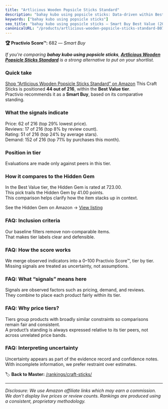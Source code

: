 ```yaml
---
title: "Artlicious Wooden Popsicle Sticks Standard"
description: "bahay kubo using popsicle sticks: Data-driven within Best Value ranking using the Practivio Score™. Positioned by quality, value, demand, findability, momentum."
keywords: ["bahay kubo using popsicle sticks"]
seo_title: "bahay kubo using popsicle sticks — Smart Buy Best Value (2025)"
canonicalURL: "/products/artlicious-wooden-popsicle-sticks-standard-B07KCTZQDS/"
---
```


**🏆 Practivio Score™:** 682 — _Smart Buy_


*If you're comparing **bahay kubo using popsicle sticks**, **[Artlicious Wooden Popsicle Sticks Standard](https://www.amazon.com/dp/B07KCTZQDS?tag=practivio-20)** is a strong alternative to put on your shortlist.*
### Quick take
[Shop “Artlicious Wooden Popsicle Sticks Standard” on Amazon](https://www.amazon.com/dp/B07KCTZQDS?tag=practivio-20)
This Craft Sticks is positioned **44 out of 216**, within the **Best Value tier**.  
Practivio recommends it as a **Smart Buy**, based on its comparative standing.

### What the signals indicate
Price: 62 of 216 (top 29% lowest price).  
Reviews: 17 of 216 (top 8% by review count).  
Rating: 51 of 216 (top 24% by average stars).  
Demand: 152 of 216 (top 71% by purchases this month).

### Position in tier
Evaluations are made only against peers in this tier.

### How it compares to the Hidden Gem
In the Best Value tier, the Hidden Gem is rated at 723.00.  
This pick trails the Hidden Gem by 41.00 points.  
This comparison helps clarify how the item stacks up in context.  

See the Hidden Gem on Amazon → [View listing](https://www.amazon.com/dp/B07MY7W5LJ?tag=practivio-20)

### FAQ: Inclusion criteria
Our baseline filters remove non-comparable items.  
That makes tier labels clear and defensible.

### FAQ: How the score works
We merge observed indicators into a 0–100 Practivio Score™, tier by tier.  
Missing signals are treated as uncertainty, not assumptions.

### FAQ: What “signals” means here
Signals are observed factors such as pricing, demand, and reviews.  
They combine to place each product fairly within its tier.

### FAQ: Why price tiers?
Tiers group products with broadly similar constraints so comparisons remain fair and consistent.  
A product’s standing is always expressed relative to its tier peers, not across unrelated price bands.

### FAQ: Interpreting uncertainty
Uncertainty appears as part of the evidence record and confidence notes.  
With incomplete information, we prefer restraint over estimates.


🏷️ **Back to Master:** [/rankings/craft-sticks/](/rankings/craft-sticks/)

---
_Disclosure: We use Amazon affiliate links which may earn a commission. We don’t display live prices or review counts. Rankings are produced using a consistent, proprietary methodology._
